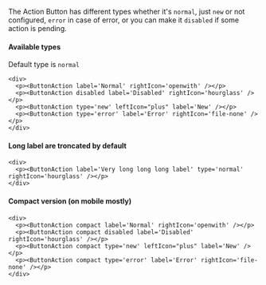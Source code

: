The Action Button has different types whether it's `normal`, just `new` or not configured, `error` in case of error, or you can make it `disabled` if some action is pending.

#### Available types
Default type is `normal`

```
<div>
  <p><ButtonAction label='Normal' rightIcon='openwith' /></p>
  <p><ButtonAction disabled label='Disabled' rightIcon='hourglass' /></p>
  <p><ButtonAction type='new' leftIcon="plus" label='New' /></p>
  <p><ButtonAction type='error' label='Error' rightIcon='file-none' /></p>
</div>
```

#### Long label are troncated by default

```
<div>
  <p><ButtonAction label='Very long long long label' type='normal' rightIcon='hourglass' /></p>
</div>
```

#### Compact version (on mobile mostly)

```
<div>
  <p><ButtonAction compact label='Normal' rightIcon='openwith' /></p>
  <p><ButtonAction compact disabled label='Disabled' rightIcon='hourglass' /></p>
  <p><ButtonAction compact type='new' leftIcon="plus" label='New' /></p>
  <p><ButtonAction compact type='error' label='Error' rightIcon='file-none' /></p>
</div>
```
